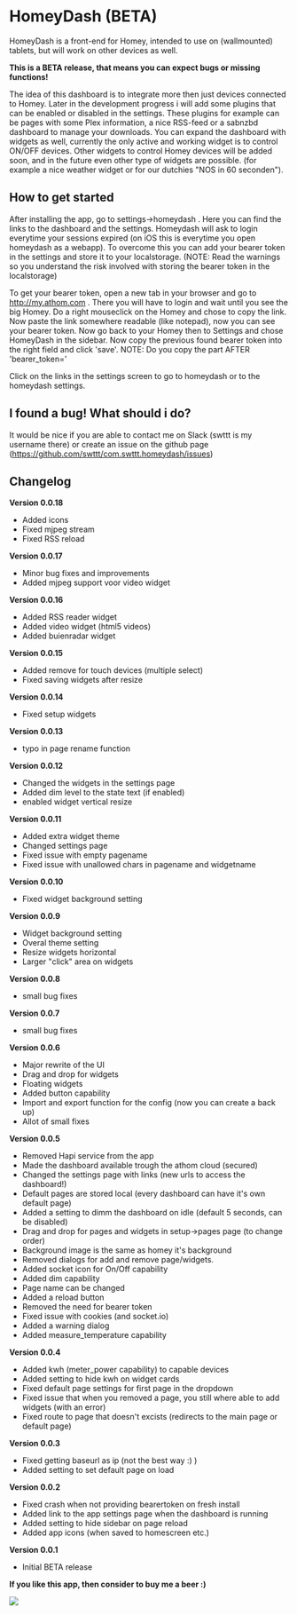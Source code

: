 # HomeyDash (BETA)
HomeyDash is a front-end for Homey, intended to use on (wallmounted) tablets, but will work on other devices as well.

**This is a BETA release, that means you can expect bugs or missing functions!**

The idea of this dashboard is to integrate more then just devices connected to Homey. Later in the development progress i will add some plugins that can be enabled or disabled in the settings. These plugins for example can be pages with some Plex information, a nice RSS-feed or a sabnzbd dashboard to manage your downloads.
You can expand the dashboard with widgets as well, currently the only active and working widget is to control ON/OFF devices. Other widgets to control Homey devices will be added soon, and in the future even other type of widgets are possible. (for example a nice weather widget or for our dutchies "NOS in 60 seconden").

## How to get started

After installing the app, go to settings->homeydash . Here you can find the links to the dashboard and the settings.
Homeydash will ask to login everytime your sessions expired (on iOS this is everytime you open homeydash as a webapp). To overcome this you can add your bearer token in the settings and store it to your localstorage. (NOTE: Read the warnings so you understand the risk involved with storing the bearer token in the localstorage)

To get your bearer token, open a new tab in your browser and go to http://my.athom.com . There you will have to login and wait until you see the big Homey. Do a right mouseclick on the Homey and chose to copy the link. Now paste the link somewhere readable (like notepad), now you can see your bearer token.
Now go back to your Homey then to Settings and chose HomeyDash in the sidebar. Now copy the previous found bearer token into the right field and click 'save'. NOTE: Do you copy the part AFTER 'bearer_token='

Click on the links in the settings screen to go to homeydash or to the homeydash settings.

## I found a bug! What should i do?
It would be nice if you are able to contact me on Slack (swttt is my username there) or create an issue on the github page (https://github.com/swttt/com.swttt.homeydash/issues)

## Changelog

**Version 0.0.18**
- Added icons
- Fixed mjpeg stream
- Fixed RSS reload

**Version 0.0.17**
- Minor bug fixes and improvements
- Added mjpeg support voor video widget

**Version 0.0.16**
- Added RSS reader widget
- Added video widget (html5 videos)
- Added buienradar widget

**Version 0.0.15**
- Added remove for touch devices (multiple select)
- Fixed saving widgets after resize

**Version 0.0.14**
- Fixed setup widgets

**Version 0.0.13**
- typo in page rename function

**Version 0.0.12**
- Changed the widgets in the settings page
- Added dim level to the state text (if enabled)
- enabled widget vertical resize

**Version 0.0.11**
- Added extra widget theme
- Changed settings page
- Fixed issue with empty pagename
- Fixed issue with unallowed chars in pagename and widgetname

**Version 0.0.10**
- Fixed widget background setting

**Version 0.0.9**
- Widget background setting
- Overal theme setting
- Resize widgets horizontal
- Larger "click" area on widgets

**Version 0.0.8**
- small bug fixes

**Version 0.0.7**
- small bug fixes

**Version 0.0.6**
- Major rewrite of the UI
- Drag and drop for widgets
- Floating widgets
- Added button capability
- Import and export function for the config (now you can create a back up)
- Allot of small fixes

**Version 0.0.5**
- Removed Hapi service from the app
- Made the dashboard available trough the athom cloud (secured)
- Changed the settings page with links (new urls to access the dashboard!)
- Default pages are stored local (every dashboard can have it's own default page)
- Added a setting to dimm the dashboard on idle (default 5 seconds, can be disabled)
- Drag and drop for pages and widgets in setup->pages page (to change order)
- Background image is the same as homey it's background
- Removed dialogs for add and remove page/widgets.
- Added socket icon for On/Off capability
- Added dim capability
- Page name can be changed
- Added a reload button
- Removed the need for bearer token
- Fixed issue with cookies (and socket.io)
- Added a warning dialog
- Added measure_temperature capability


**Version 0.0.4**

- Added kwh (meter_power capability) to capable devices
- Added setting to hide kwh on widget cards
- Fixed default page settings for first page in the dropdown
- Fixed issue that when you removed a page, you still where able to add widgets (with an error)
- Fixed route to page that doesn't excists (redirects to the main page or default page)

**Version 0.0.3**

- Fixed getting baseurl as ip (not the best way :) )
- Added setting to set default page on load


**Version 0.0.2**

- Fixed crash when not providing bearertoken on fresh install
- Added link to the app settings page when the dashboard is running
- Added setting to hide sidebar on page reload
- Added app icons (when saved to homescreen etc.)

**Version 0.0.1**

- Initial BETA release





**If you like this app, then consider to buy me a beer :)**

[![](https://www.paypalobjects.com/en_US/i/btn/btn_donateCC_LG.gif)](https://www.paypal.com/cgi-bin/webscr?cmd=_s-xclick&hosted_button_id=TAZANTFTCH3DJ)
